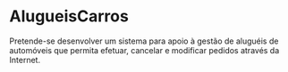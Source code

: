 # AlugueisCarros
Pretende-se desenvolver um sistema para apoio à gestão de aluguéis de automóveis que permita efetuar, cancelar e modificar pedidos através da Internet. 
